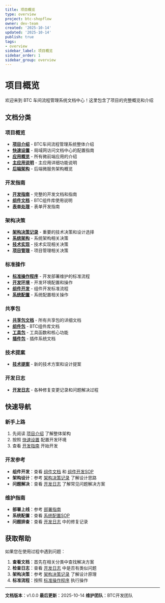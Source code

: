 ```yaml
---
title: 项目概览
type: overview
project: btc-shopflow
owner: dev-team
created: '2025-10-14'
updated: '2025-10-14'
publish: true
tags:
- overview
sidebar_label: 项目概览
sidebar_order: 1
sidebar_group: overview
---
```


# 项目概览

欢迎来到 BTC 车间流程管理系统文档中心！这里包含了项目的完整概览和介绍

## 文档分类

### 项目概览
- **[项目介绍](./project-introduction)** - BTC车间流程管理系统整体介绍
- **[快速设置](./quick-setup)** - 局域网访问文档中心的配置指南
- **[应用概览](./apps-overview)** - 所有微前端应用的介绍
- **[主应用说明](./main-app-readme)** - 主应用详细功能说明
- **[后端架构](./backend-architecture)** - 后端微服务架构概览

### 开发指南
- **[开发指南](../guides/)** - 完整的开发文档和指南
- **[组件文档](../components/)** - BTC组件库使用说明
- **[表单处理](../guides/forms/)** - 表单开发指南

### 架构决策
- **[架构决策记录](../adr/)** - 重要的技术决策和设计选择
- **[系统架构](../adr/system/)** - 系统架构相关决策
- **[技术实现](../adr/technical/)** - 技术实现相关决策
- **[项目管理](../adr/project/)** - 项目管理相关决策

### 标准操作
- **[标准操作程序](../sop/)** - 开发部署维护的标准流程
- **[开发环境](../sop/development/)** - 开发环境配置和操作
- **[组件开发](../sop/components/)** - 组件开发标准流程
- **[系统配置](../sop/system/)** - 系统配置相关操作

### 共享包
- **[共享包文档](../packages/)** - 所有共享包的详细文档
- **[组件包](../packages/components/)** - BTC组件库文档
- **[工具包](../packages/utils/)** - 工具函数和核心功能
- **[插件包](../packages/plugins/)** - 插件系统文档

### 技术提案
- **[技术提案](../rfc/)** - 新的技术方案和设计提案

### 开发日志
- **[开发日志](../changelog/)** - 各种修复变更记录和问题解决过程

## 快速导航

### 新手上路
1. 先阅读 [项目介绍](./project-introduction) 了解整体架构
2. 按照 [快速设置](./quick-setup) 配置开发环境
3. 查看 [开发指南](../guides/getting-started) 开始开发

### 开发参考
- **组件开发**：查看 [组件文档](../components/) 和 [组件开发SOP](../sop/components/)
- **架构设计**：参考 [架构决策记录](../adr/) 了解设计思路
- **问题解决**：查看 [开发日志](../changelog/) 了解常见问题解决方案

### 维护指南
- **部署上线**：参考 [部署指南](../guides/deployment-guide)
- **系统配置**：查看 [系统配置SOP](../sop/system/)
- **问题排查**：查看 [开发日志](../changelog/) 中的修复记录

## 获取帮助

如果您在使用过程中遇到问题：

1. **查看文档**：首先在相关分类中查找解决方案
2. **检查日志**：查看 [开发日志](../changelog/) 中是否有类似问题
3. **架构决策**：参考 [架构决策记录](../adr/) 了解设计原理
4. **标准流程**：按照 [标准操作程序](../sop/) 执行操作

---

**文档版本**：v1.0.0
**最后更新**：2025-10-14
**维护团队**：BTC开发团队
